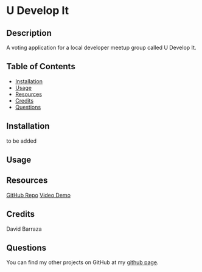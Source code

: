 # U Develop It

## Description

A voting application for a local developer meetup group called U Develop It.

## Table of Contents
- [Installation](#installation)
- [Usage](#usage)
- [Resources](#resources)
- [Credits](#credits)
- [Questions](#questions)

## Installation 

to be added

## Usage



## Resources
[GitHub Repo](https://github.com/dbcomps/u-develop-it)
[Video Demo]()

## Credits
David Barraza

## Questions
You can find my other projects on GitHub at my [github page](https://github.com/dbcomps).